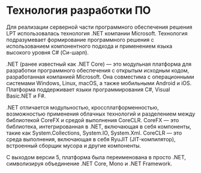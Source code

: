 # Технология разработки ПО

Для реализации серверной части программного обеспечения решения LPT использовалась технология .NET компании Microsoft. Технология подразумевает формирование программного решения с использованием компонентного подхода и применением языка высокого уровня C# (Си-шарп).

.NET (ранее известный как .NET Core) — это модульная платформа для разработки программного обеспечения с открытым исходным кодом, разработанная компанией Microsoft. Она совместима с операционными системами Windows, Linux, macOS, а также мобильными Android и iOS. Платформа поддерживает языки программирования C#, Visual Basic.NET и F#.

.NET отличается модульностью, кроссплатформенностью, возможностью применения облачных технологий и разделением между библиотекой CoreFX и средой выполнения CoreCLR. CoreFX — это библиотека, интегрированная в .NET, включающая в себя компоненты, такие как System.Collections, System.IO, System.Xml. CoreCLR — это среда выполнения, включающая в себя RyuJIT (JIT-компилятор), встроенный сборщик мусора и другие компоненты.

С выходом версии 5, платформа была переименована в просто .NET, символизируя объединение .NET Core, Mono и .NET Framework.